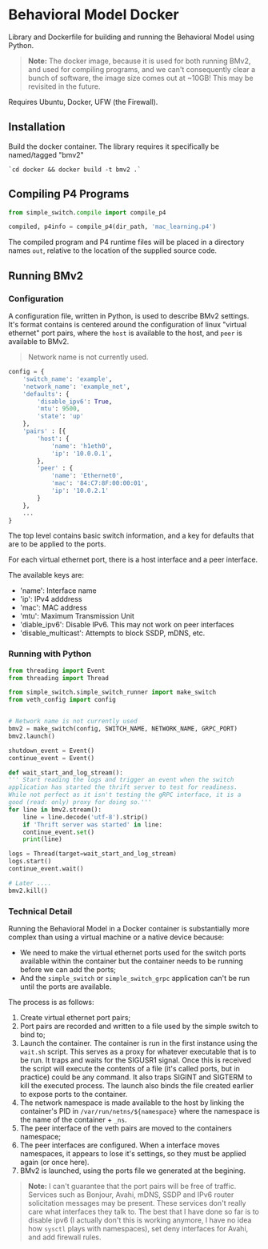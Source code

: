 # Behavioral Model Docker

Library and Dockerfile for building and running the Behavioral Model using
Python.

> **Note:** The docker image, because it is used for both running BMv2, and used
> for compiling programs, and we can't consequently clear a bunch of software,
> the image size comes out at ~10GB! This may be revisited in the future.

Requires Ubuntu, Docker, UFW (the Firewall).

## Installation

Build the docker container. The library requires it specifically be named/tagged
"bmv2"

    `cd docker && docker build -t bmv2 .`

## Compiling P4 Programs

```python
from simple_switch.compile import compile_p4

compiled, p4info = compile_p4(dir_path, 'mac_learning.p4')
```

The compiled program and P4 runtime files will be placed in a directory names
`out`, relative to the location of the supplied source code.


## Running BMv2


### Configuration

A configuration file, written in Python, is used to describe BMv2 settings.
It's format contains is centered around the configuration of linux "virtual
ethernet" port pairs, where the `host` is available to the host, and `peer` is
available to BMv2.

> Network name is not currently used.

```python
config = {
    'switch_name': 'example',
    'network_name': 'example_net',
    'defaults': {
        'disable_ipv6': True,
        'mtu': 9500,
        'state': 'up'
    },
    'pairs' : [{
        'host': {
            'name': 'h1eth0',
            'ip': '10.0.0.1',
        },
        'peer' : {
            'name': 'Ethernet0',
            'mac': '84:C7:8F:00:00:01',
            'ip': '10.0.2.1'
        }
    },
    ...
}
```

The top level contains basic switch information, and a key for defaults that are
to be applied to the ports.

For each virtual ethernet port, there is a host interface and a peer interface.

The available keys are:
* 'name': Interface name
* 'ip': IPv4 adddress
* 'mac': MAC address
* 'mtu': Maximum Transmission Unit
* 'diable_ipv6': Disable IPv6. This may not work on peer interfaces
* 'disable_multicast': Attempts to block SSDP, mDNS, etc.




### Running with Python

```python
from threading import Event
from threading import Thread

from simple_switch.simple_switch_runner import make_switch
from veth_config import config


# Network name is not currently used
bmv2 = make_switch(config, SWITCH_NAME, NETWORK_NAME, GRPC_PORT)
bmv2.launch()

shutdown_event = Event()
continue_event = Event()

def wait_start_and_log_stream():
''' Start reading the logs and trigger an event when the switch
application has started the thrift server to test for readiness.
While not perfect as it isn't testing the gRPC interface, it is a
good (read: only) proxy for doing so.'''
for line in bmv2.stream():
    line = line.decode('utf-8').strip()
    if 'Thrift server was started' in line:
	continue_event.set()
    print(line)

logs = Thread(target=wait_start_and_log_stream)
logs.start()
continue_event.wait()

# Later ....
bmv2.kill()
```

### Technical Detail

Running the Behavioral Model in a Docker container is substantially more complex
than using a virtual machine or a native device because:

* We need to make the virtual ethernet ports used for the switch ports 
  available within the container but the container needs to be running before we
  can add the ports;
* And the `simple_switch` or `simple_switch_grpc` application can't be run until
  the ports are available.


The process is as follows:
1. Create virtual ethernet port pairs;
2. Port pairs are recorded and written to a file used by the simple switch to
   bind to;
3. Launch the container. The container is run in the first instance using the
   `wait.sh` script. This serves as a proxy for whatever executable that is to
   be run. It traps and waits for the SIGUSR1 signal. Once this is received the
   script will execute the contents of a file (it's called ports, but in
   practice) could be any command. It also traps SIGINT and SIGTERM to kill the
   executed process. The launch also binds the file created earlier to expose
   ports to the container.
4. The network namespace is made available to the host by linking the 
   container's PID in `/var/run/netns/${namespace}` where the namespace is the
   name of the container + `_ns`.
5. The peer interface of the veth pairs are moved to the containers namespace;
6. The peer interfaces are configured. When a interface moves namespaces, it
   appears to lose it's settings, so they must be applied again (or once here).
7. BMv2 is launched, using the ports file we generated at the begining.


> **Note:** I can't guarantee that the port pairs will be free of traffic. 
> Services such as Bonjour, Avahi, mDNS, SSDP and IPv6 router solicitation
> messages may be present. These services don't really care what interfaces they
> talk to. The best that I have done so far is to disable ipv6 (I actually 
> don't this is working anymore, I have no idea how `sysctl` plays with 
> namespaces), set deny interfaces for Avahi, and add firewall rules.



